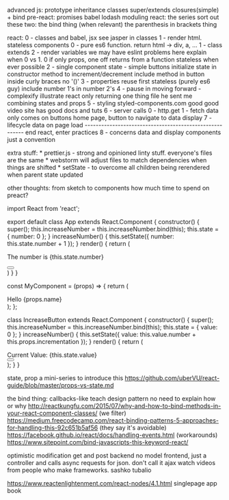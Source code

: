advanced js:
    prototype inheritance
    classes
    super/extends
    closures(simple) + bind
pre-react:
    promises
    babel
    lodash
    moduling
react:
    the series
    sort out these two: 
        the bind thing (when relevant)
        the parenthesis in brackets thing

react:
	0 - classes and babel, jsx
		see jasper in classes
	1 - render html. 
		stateless components
		0 - pure es6 function.  return html -> div, a, ... 
		1 - class extends
		2 - render variables
		we may have eslint problems here
		explain when 0 vs 1.  0 if only props, one off returns from a function
		stateless when ever possible
	2 - single component state - simple buttons
		initialize state in constructor
		method to increment/decrement
		include method in button
		inside curly braces no '()'
	3 - properties
		reuse first stateless (purely es6 guy)
		include number 1's in number 2's
	4 - pause in moving forward - complexify
		illustrate react only returning one thing
		file he sent me
		combining states and props
	5 - styling
		styled-components.com good 
		good video
		site has good docs and tuts
	6 - server calls
		0 - http.get
		1 - fetch
		data only comes on buttons
		home page, button to navigate to data display
	7 - lifecycle
		data on page load
	--------------------------------------------------------  end react, enter practices
	8 - concerns
		data and display components
		just a convention

extra stuff:
	* prettier.js - strong and opinioned linty stuff. everyone's files are the same
	* webstorm will adjust files to match dependencies when things are shifted
	* setState - to overcome all children being rerendered when parent state updated

other thoughts:
    from sketch to components
    how much time to spend on preact?

    




import React from 'react';
 
export default class App extends React.Component {
    constructor() {
        super();
        this.increaseNumber = this.increaseNumber.bind(this);
        this.state = {
            number: 0
        };
    }
    increaseNumber() {
        this.setState({
            number: this.state.number + 1
        });
    }
  render() {
    return (
      <div>
                <p>The number is {this.state.number}</p>
                <button onClick={this.increaseNumber} />
                <MyComponent name="Jasper" />
                <IncreaseButton incrementation={10} />
      </div>
    )
  }
}
 
const MyComponent = (props) => {
    return (
        <div>
            Hello {props.name}
        </div>
    );
};
 
class IncreaseButton extends React.Component {
  constructor() {
    super();
    this.increaseNumber = this.increaseNumber.bind(this);
    this.state = {
        value: 0
    };
  }
    increaseNumber() {
        this.setState({
            value: this.value.number + this.props.incrementation
        });
    }
  render() {
    return (
        <div>
                <div>Current Value: {this.state.value}</div>
                <button onClick={this.increaseNumber} />
            </div>
        );
  }
}




state, prop
    a mini-series to introduce this
    https://github.com/uberVU/react-guide/blob/master/props-vs-state.md

the bind thing:
    callbacks-like teach design pattern
    no need to explain how or why
    http://reactkungfu.com/2015/07/why-and-how-to-bind-methods-in-your-react-component-classes/
    (we filter) https://medium.freecodecamp.com/react-binding-patterns-5-approaches-for-handling-this-92c651b5af56
    (they say it's avoidable) https://facebook.github.io/react/docs/handling-events.html
    (workarounds) https://www.sitepoint.com/bind-javascripts-this-keyword-react/






optimistic modification
get and post backend
no model frontend, just a controller and calls
async requests for json.  don't call it ajax
watch videos from people who make frameworks. sashko tubalio


https://www.reactenlightenment.com/react-nodes/4.1.html
singlepage app book